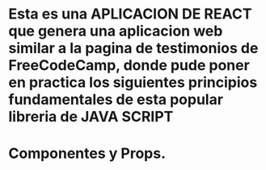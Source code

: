 # Esta es una APLICACION DE REACT  que genera una aplicacion web similar a la pagina de testimonios de FreeCodeCamp, donde pude poner en practica los siguientes principios fundamentales de esta popular libreria de JAVA SCRIPT

# Componentes y Props.